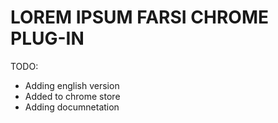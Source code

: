 # LOREM IPSUM FARSI CHROME PLUG-IN

TODO:
- Adding english version
- Added to chrome store
- Adding documnetation